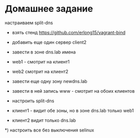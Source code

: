 # Домашнее задание

настраиваем split-dns
* взять стенд https://github.com/erlong15/vagrant-bind
* добавить еще один сервер client2
* завести в зоне dns.lab имена
* web1 - смотрит на клиент1
* web2 смотрит на клиент2

* завести еще одну зону newdns.lab
* завести в ней запись
www - смотрит на обоих клиентов

* настроить split-dns
* клиент1 - видит обе зоны, но в зоне dns.lab только web1
* клиент2 видит только dns.lab

*) настроить все без выключения selinux

